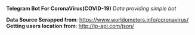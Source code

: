 **Telegram Bot For CoronaVirus(COVID-19)** *Data providing simple bot*

**Data Source Scrapped from**: https://www.worldometers.info/coronavirus/
**Getting users location from**: http://ip-api.com/json/
